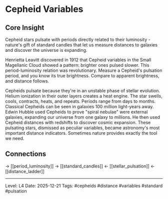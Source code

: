# Cepheid Variables

## Core Insight
Cepheid stars pulsate with periods directly related to their luminosity - nature's gift of standard candles that let us measure distances to galaxies and discover the universe is expanding.

Henrietta Leavitt discovered in 1912 that Cepheid variables in the Small Magellanic Cloud showed a pattern: brighter ones pulsed slower. This period-luminosity relation was revolutionary. Measure a Cepheid's pulsation period, and you know its true brightness. Compare to apparent brightness, and distance follows.

Cepheids pulsate because they're in an unstable phase of stellar evolution. Helium ionization in their outer layers creates a heat engine. The star swells, cools, contracts, heats, and repeats. Periods range from days to months. Classical Cepheids can be seen in galaxies 100 million light-years away. Edwin Hubble used Cepheids to prove "spiral nebulae" were external galaxies, expanding our universe from one galaxy to millions. He then used Cepheid distances with redshifts to discover cosmic expansion. These pulsating stars, dismissed as peculiar variables, became astronomy's most important distance indicators. Sometimes nature provides exactly the tool we need.

## Connections
→ [[period_luminosity]]
→ [[standard_candles]]
← [[stellar_pulsation]]
← [[distance_ladder]]

---
Level: L4
Date: 2025-12-21
Tags: #cepheids #distance #variables #standard #pulsation
